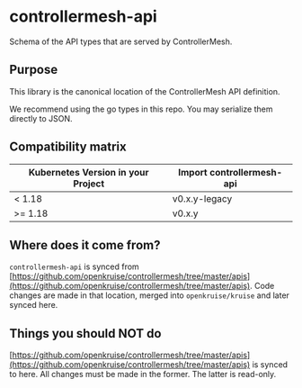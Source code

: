 # controllermesh-api

Schema of the API types that are served by ControllerMesh.

## Purpose

This library is the canonical location of the ControllerMesh API definition.

We recommend using the go types in this repo. You may serialize them directly to JSON.

## Compatibility matrix

| Kubernetes Version in your Project | Import controllermesh-api |
|------------------------------------|---------------------------|
| < 1.18                             | v0.x.y-legacy             |
| >= 1.18                            | v0.x.y                    |

## Where does it come from?

`controllermesh-api` is synced from [https://github.com/openkruise/controllermesh/tree/master/apis](https://github.com/openkruise/controllermesh/tree/master/apis).
Code changes are made in that location, merged into `openkruise/kruise` and later synced here.

## Things you should NOT do

[https://github.com/openkruise/controllermesh/tree/master/apis](https://github.com/openkruise/controllermesh/tree/master/apis) is synced to here.
All changes must be made in the former. The latter is read-only.

